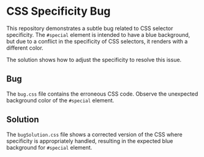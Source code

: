 # CSS Specificity Bug

This repository demonstrates a subtle bug related to CSS selector specificity. The `#special` element is intended to have a blue background, but due to a conflict in the specificity of CSS selectors, it renders with a different color. 

The solution shows how to adjust the specificity to resolve this issue.

## Bug
The `bug.css` file contains the erroneous CSS code. Observe the unexpected background color of the `#special` element.

## Solution
The `bugSolution.css` file shows a corrected version of the CSS where specificity is appropriately handled, resulting in the expected blue background for `#special` element.